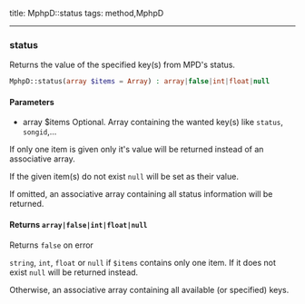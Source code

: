title: MphpD::status
tags: method,MphpD

---

<div class="method">
<h3 class="method-name">status</h3>
<p>Returns the value of the specified key(s) from MPD's status.<br></p>

```php
MphpD::status(array $items = Array) : array|false|int|float|null
```

#### Parameters

*  array $items Optional. Array containing the wanted key(s) like `status`, `songid`,...

If only one item is given only it's value will be returned instead of an associative array.

If the given item(s) do not exist `null` will be set as their value.

If omitted, an associative array containing all status information will be returned.


#### Returns `array|false|int|float|null`

Returns
`false` on error

`string`, `int`, `float` or `null` if `$items` contains only one item. If it does not exist `null` will be returned instead.

Otherwise, an associative array containing all available (or specified) keys.


</div>